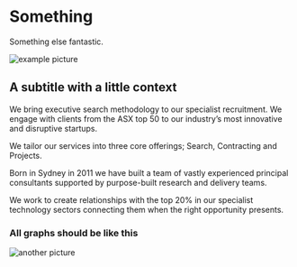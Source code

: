 # Something

Something else fantastic.

![example picture](http://getskeleton.com/images/feather.svg)

## A subtitle with a little context

We bring executive search methodology to our specialist recruitment. We engage with clients from the ASX top 50 to our industry’s most innovative and disruptive startups.

We tailor our services into three core offerings; Search, Contracting and Projects.

Born in Sydney in 2011 we have built a team of vastly experienced principal consultants supported by purpose-built research and delivery teams.

We work to create relationships with the top 20% in our specialist technology sectors connecting them when the right opportunity presents.

### All graphs should be like this

![another picture](https://storage.googleapis.com/marquin-public-bucket-01/increasing-stocks-graphic.png)
